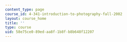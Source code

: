 ```yaml
---
content_type: page
course_id: 4-341-introduction-to-photography-fall-2002
layout: course_home
title: ''
type: course
uid: 58e75ce0-89ed-aa8f-1b8f-b8b648f12207
---
```

